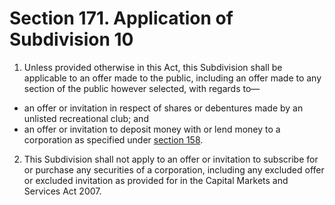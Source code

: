 # Section 171. Application of Subdivision 10

1. Unless provided otherwise in this Act, this Subdivision shall be applicable to an offer made to the public, including an offer made to any section of the public however selected, with regards to—
  * an offer or invitation in respect of shares or debentures made by an unlisted recreational club; and
  * an offer or invitation to deposit money with or lend money to a corporation as specified under [section 158](../subdivision-9-prospectus/section-158.-invitations-to-the-public-to-lend-money-to-or-to-deposit-money-with-a-corporation.md).

2. This Subdivision shall not apply to an offer or invitation to subscribe for or purchase any securities of a corporation, including any excluded offer or excluded invitation as provided for in the Capital Markets and Services Act 2007.


